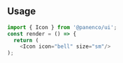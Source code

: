 ## Usage

```js
import { Icon } from '@panenco/ui';
const render = () => {
  return (
    <Icon icon="bell" size="sm"/>
);
```
